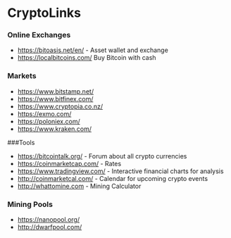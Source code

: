 # CryptoLinks

### Online Exchanges

 - https://bitoasis.net/en/ - Asset wallet and exchange
 - https://localbitcoins.com/ Buy Bitcoin with cash

### Markets

 - https://www.bitstamp.net/
 - https://www.bitfinex.com/
 - https://www.cryptopia.co.nz/
 - https://exmo.com/
 - https://poloniex.com/
 - https://www.kraken.com/


###Tools

 - https://bitcointalk.org/ - Forum about all crypto currencies  
 - https://coinmarketcap.com/ - Rates
 - https://www.tradingview.com/ - Interactive financial charts for analysis
 - http://coinmarketcal.com/ - Calendar for upcoming crypto events
 - http://whattomine.com - Mining Calculator

### Mining Pools

 - https://nanopool.org/
 - http://dwarfpool.com/
